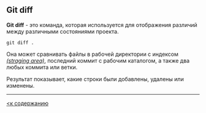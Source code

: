 ## Git diff

**Git diff** - это команда, которая используется для отображения различий между различными состояниями проекта.

```bash=
git diff .
```

Она может сравнивать файлы в рабочей директории с индексом <u>*(straging area)*</u>, последний коммит с рабочим каталогом, а также два любых коммита или ветки.

Результат показывает, какие строки были добавлены, удалены или изменены. 

---

[<к содержанию](readme.md)